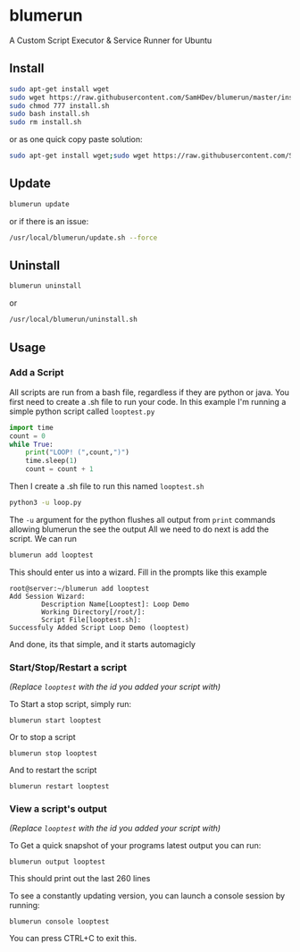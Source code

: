 # blumerun
A Custom Script Executor &amp; Service Runner for Ubuntu

## Install
```bash
sudo apt-get install wget
sudo wget https://raw.githubusercontent.com/SamHDev/blumerun/master/install.sh
sudo chmod 777 install.sh
sudo bash install.sh
sudo rm install.sh
```
or as one quick copy paste solution:
```bash
sudo apt-get install wget;sudo wget https://raw.githubusercontent.com/SamHDev/blumerun/master/install.sh;sudo chmod 777 install.sh;sudo bash install.sh;sudo rm install.sh
```

## Update
```bash
blumerun update
```
or if there is an issue:
```bash
/usr/local/blumerun/update.sh --force
```

## Uninstall
```bash
blumerun uninstall
```
or
```bash
/usr/local/blumerun/uninstall.sh
```

## Usage
### Add a Script
All scripts are run from a bash file, regardless if they are python or java.
You first need to create a .sh file to run your code. 
In this example I'm running a simple python script called `looptest.py`
```py
import time
count = 0
while True:
    print("LOOP! (",count,")")
    time.sleep(1)
    count = count + 1
```
Then I create a .sh file to run this named `looptest.sh`
```bash
python3 -u loop.py
```
The `-u` argument for the python flushes all output from `print` commands allowing blumerun the see the output
All we need to do next is add the script. We can run
```bash
blumerun add looptest
```
This should enter us into a wizard. Fill in the prompts like this example
```
root@server:~/blumerun add looptest
Add Session Wizard:
        Description Name[Looptest]: Loop Demo
        Working Directory[/root/]:
        Script File[looptest.sh]:
Successfuly Added Script Loop Demo (looptest)
```
And done, its that simple, and it starts automagicly

### Start/Stop/Restart a script
*(Replace `looptest` with the id you added your script with)*

To Start a stop script, simply run:
```
blumerun start looptest
```
Or to stop a script
```
blumerun stop looptest
```
And to restart the script
```
blumerun restart looptest
```

### View a script's output
*(Replace `looptest` with the id you added your script with)*

To Get a quick snapshot of your programs latest output you can run:
```
blumerun output looptest
```
This should print out the last 260 lines

To see a constantly updating version, you can launch a console session by running:
```
blumerun console looptest
```
You can press CTRL+C to exit this.
